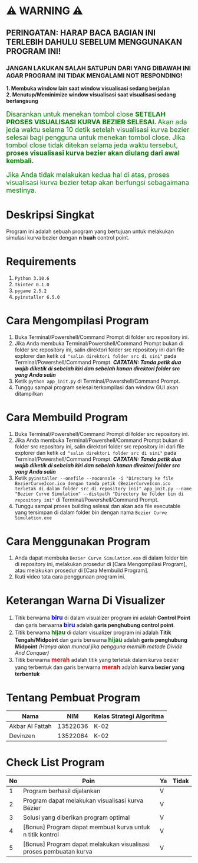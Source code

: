 # ⚠️ WARNING ⚠️
## PERINGATAN: HARAP BACA BAGIAN INI TERLEBIH DAHULU SEBELUM MENGGUNAKAN PROGRAM INI!

### JANGAN LAKUKAN SALAH SATUPUN DARI YANG DIBAWAH INI AGAR PROGRAM INI TIDAK MENGALAMI NOT RESPONDING!
**1. Membuka window lain saat window visualisasi sedang berjalan** <br>
**2. Menutup/Meminimize window visualisasi saat visualisasi sedang berlangsung** <br>
<br>
<font color="green" size = "4"> Disarankan untuk menekan tombol close <b>SETELAH PROSES VISUALISASI KURVA BEZIER SELESAI. </b>Akan ada jeda waktu selama 10 detik setelah visualisasi kurva bezier selesai bagi pengguna untuk menekan tombol close. Jika tombol close tidak ditekan selama jeda waktu tersebut, <b>proses visualisasi kurva bezier akan diulang dari awal kembali.</b>  </font><br>
<br>
<font color="green" size = "4">Jika Anda tidak melakukan kedua hal di atas, proses visualisasi kurva bezier tetap akan berfungsi sebagaimana mestinya.</font><br>
# Deskripsi Singkat
Program ini adalah sebuah program yang bertujuan untuk melakukan simulasi kurva bezier dengan **n buah** control point.

# Requirements
1. ```Python 3.10.6```
2. ```tkinter 0.1.0```
3. ```pygame 2.5.2```
4. ```pyinstaller 6.5.0```

# Cara Mengompilasi Program
1. Buka Terminal/Powershell/Command Prompt di folder src repository ini.
2. Jika Anda membuka Terminal/Powershell/Command Prompt bukan di folder src repository ini, salin direktori folder src repository ini dari file explorer dan ketik ``` cd "salin direktori folder src di sini" ``` pada Terminal/Powershell/Command Prompt. ***CATATAN: Tanda petik dua wajib diketik di sebelah kiri dan sebelah kanan direktori folder src yang Anda salin***
3. Ketik ```python app_init.py``` di Terminal/Powershell/Command Prompt.
4. Tunggu sampai program selesai terkompilasi dan window GUI akan ditampilkan

# Cara Membuild Program
1. Buka Terminal/Powershell/Command Prompt di folder src repository ini.
2. Jika Anda membuka Terminal/Powershell/Command Prompt bukan di folder src repository ini, salin direktori folder src repository ini dari file explorer dan ketik ``` cd "salin direktori folder src di sini" ``` pada Terminal/Powershell/Command Prompt. ***CATATAN: Tanda petik dua wajib diketik di sebelah kiri dan sebelah kanan direktori folder src yang Anda salin***
3. Ketik ```pyinstaller --onefile --noconsole -i "Directory ke file BezierCurveIcon.ico dengan tanda petik (BezierCurveIcon.ico terletak di dalam folder src di repository ini)" app_init.py --name "Bezier Curve Simulation" --distpath "Directory ke folder bin di repository ini"``` di Terminal/Powershell/Command Prompt.
4. Tunggu sampai proses building selesai dan akan ada file executable yang tersimpan di dalam folder bin dengan nama ```Bezier Curve Simulation.exe```
# Cara Menggunakan Program
1. Anda dapat membuka ```Bezier Curve Simulation.exe``` di dalam folder bin di repository ini, melakukan prosedur di [Cara Mengompilasi Program], atau melakukan prosedur di [Cara Membuild Program].
2. Ikuti video tata cara penggunaan program ini.

# Keterangan Warna Di Visualizer
1. Titik berwarna <font color = "blue" size = 3>**biru**</font> di dalam visualizer program ini adalah **Control Point** dan garis berwarna <font color = "blue" size = 3>**biru**</font> adalah **garis penghubung control point**.
2. Titik berwarna <font color = "green" size = 3>**hijau**</font> di dalam visualizer program ini adalah **Titik Tengah/Midpoint** dan garis berwarna <font color = "green" size = 3>**hijau**</font> adalah **garis penghubung Midpoint** *(Hanya akan muncul jika pengguna memilih metode Divide And Conquer)* 
3. Titik berwarna <font color = "red" size = 3>**merah**</font> adalah titik yang terletak dalam kurva bezier yang terbentuk dan garis berwarna <font color = "red" size = 3>**merah**</font> adalah **kurva bezier yang terbentuk**
# Tentang Pembuat Program
| Nama          | NIM    | Kelas Strategi Algoritma|
| --------------|--------| ----|
|Akbar Al Fattah|13522036| K-02|
|Devinzen       |13522064| K-02|
# Check List Program
| No | Poin | Ya | Tidak |
| --- | --- | --- | --- |
| 1 | Program berhasil dijalankan | V | |
| 2 | Program dapat melakukan visualisasi kurva Bézier | V | |
| 3 | Solusi yang diberikan program optimal | V | |
| 4 | [Bonus] Program dapat membuat kurva untuk n titik kontrol | V | |
| 5 |  [Bonus] Program dapat melakukan visualisasi proses pembuatan kurva | V | |
